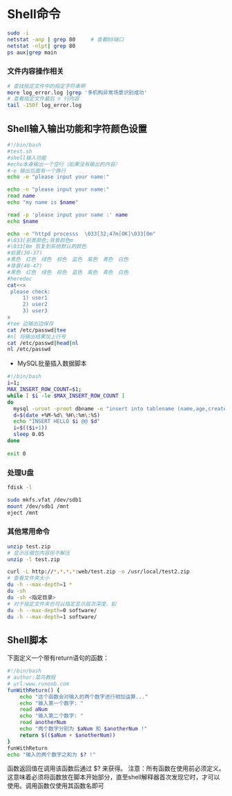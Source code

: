 # Shell命令
<!-- @author DHJT -->
```sh
sudo -i
netstat -anp | grep 80     # 查看80端口
netstat -nlpt| grep 80
ps aux|grep main
```

### 文件内容操作相关
```sh
# 查找指定文件中的指定字符串啊
more log_error.log |grep '多机构异常场景识别成功'
# 查看指定文件最后 n 行内容
tail -150f log_error.log
```

## Shell输入输出功能和字符颜色设置
``` sh
#!/bin/bash
#test.sh
#shell输入功能
#echo本身输出一个空行（如果没有输出的内容）
#-e 输出后面有一个换行
echo -e "please input your name:"

echo -n "please input your name:"
read name
echo "my name is $name"

read -p 'please input your name :' name
echo $name 

echo -e "httpd processs  \033[32;47m[OK]\033[0m"
#\033[前景颜色;背景颜色m
#\033[0m 恢复到系统默认的颜色
#前景(30-37)
#黑色　红色　绿色　棕色　蓝色　紫色　青色　白色
#背景(40-47)
#黑色　红色　绿色　棕色　蓝色　紫色　青色　白色
#heredoc
cat<<x
 please check:
     1) user1
     2) user2
     3) user3 
x
#tee 边输出边保存
cat /etc/passwd|tee
#nl 将输出结果加上行号
cat /etc/passwd|head|nl
nl /etc/passwd
```
- MySQL批量插入数据脚本
``` sh
#!/bin/bash
i=1;
MAX_INSERT_ROW_COUNT=$1;
while [ $i -le $MAX_INSERT_ROW_COUNT ]
do
  mysql -uroot -proot dbname -e "insert into tablename (name,age,createTime) values ('HELLO$i',$i % 99,NOW());"
  d=$(date +%M-%d\ %H\:%m\:%S)
  echo "INSERT HELLO $i @@ $d" 
  i=$(($i+1))
  sleep 0.05
done
 
exit 0
```

### 处理U盘
```sh
fdisk -l

sudo mkfs.vfat /dev/sdb1
mount /dev/sdb1 /mnt
eject /mnt
```

### 其他常用命令
```sh
unzip test.zip
# 显示压缩包内容但不解压
unzip -l test.zip

curl -L http://*.*.*.*:web/test.zip -o /usr/local/test2.zip
# 查看文件夹大小
du -h --max-depth=1 *
du -sh
du -sh <指定目录>
# 对于指定文件夹也可以指定显示层次深度，如
du -h --max-depth=0 software/
du -h --max-depth=1 software/
```

## Shell脚本
下面定义一个带有return语句的函数：
```sh
#!/bin/bash
# author:菜鸟教程
# url:www.runoob.com
funWithReturn() {
    echo "这个函数会对输入的两个数字进行相加运算..."
    echo "输入第一个数字: "
    read aNum
    echo "输入第二个数字: "
    read anotherNum
    echo "两个数字分别为 $aNum 和 $anotherNum !"
    return $(($aNum + $anotherNum))
}
funWithReturn
echo "输入的两个数字之和为 $? !"
```
函数返回值在调用该函数后通过 $? 来获得。
注意：所有函数在使用前必须定义。这意味着必须将函数放在脚本开始部分，直至shell解释器首次发现它时，才可以使用。调用函数仅使用其函数名即可